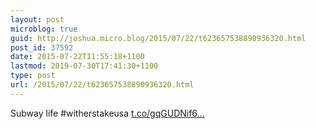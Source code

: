 ```yaml
---
layout: post
microblog: true
guid: http://joshua.micro.blog/2015/07/22/t623657538890936320.html
post_id: 37592
date: 2015-07-22T11:55:18+1100
lastmod: 2019-07-30T17:41:30+1100
type: post
url: /2015/07/22/t623657538890936320.html
---
```

Subway life #witherstakeusa [t.co/gqGUDNif6...](https://t.co/gqGUDNif6Q)

